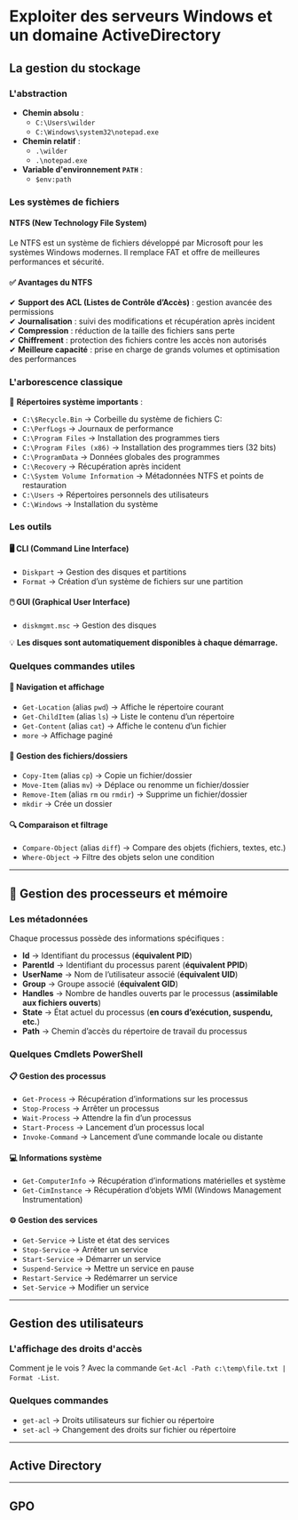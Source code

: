 # Exploiter des serveurs Windows et un domaine ActiveDirectory
## La gestion du stockage  
### L'abstraction  
- **Chemin absolu** :  
  - `C:\Users\wilder`  
  - `C:\Windows\system32\notepad.exe`  
- **Chemin relatif** :  
  - `.\wilder`  
  - `.\notepad.exe`  
- **Variable d'environnement `PATH`** :  
  - `$env:path`  

### Les systèmes de fichiers  
#### NTFS (New Technology File System)  
Le NTFS est un système de fichiers développé par Microsoft pour les systèmes Windows modernes. Il remplace FAT et offre de meilleures performances et sécurité.  

#### ✅ Avantages du NTFS  
✔ **Support des ACL (Listes de Contrôle d’Accès)** : gestion avancée des permissions  
✔ **Journalisation** : suivi des modifications et récupération après incident  
✔ **Compression** : réduction de la taille des fichiers sans perte  
✔ **Chiffrement** : protection des fichiers contre les accès non autorisés  
✔ **Meilleure capacité** : prise en charge de grands volumes et optimisation des performances  

### L'arborescence classique  
📁 **Répertoires système importants** :  
- `C:\$Recycle.Bin` → Corbeille du système de fichiers C:  
- `C:\PerfLogs` → Journaux de performance  
- `C:\Program Files` → Installation des programmes tiers  
- `C:\Program Files (x86)` → Installation des programmes tiers (32 bits)  
- `C:\ProgramData` → Données globales des programmes  
- `C:\Recovery` → Récupération après incident  
- `C:\System Volume Information` → Métadonnées NTFS et points de restauration  
- `C:\Users` → Répertoires personnels des utilisateurs  
- `C:\Windows` → Installation du système  

### Les outils  
#### 🖥️ CLI (Command Line Interface)  
- `Diskpart` → Gestion des disques et partitions  
- `Format` → Création d’un système de fichiers sur une partition  

#### 🖱️ GUI (Graphical User Interface)  
- `diskmgmt.msc` → Gestion des disques  

💡 **Les disques sont automatiquement disponibles à chaque démarrage.**  

### Quelques commandes utiles  

#### 📂 Navigation et affichage  
- `Get-Location` (alias `pwd`) → Affiche le répertoire courant  
- `Get-ChildItem` (alias `ls`) → Liste le contenu d’un répertoire  
- `Get-Content` (alias `cat`) → Affiche le contenu d’un fichier  
- `more` → Affichage paginé  

#### 📄 Gestion des fichiers/dossiers  
- `Copy-Item` (alias `cp`) → Copie un fichier/dossier  
- `Move-Item` (alias `mv`) → Déplace ou renomme un fichier/dossier  
- `Remove-Item` (alias `rm` ou `rmdir`) → Supprime un fichier/dossier  
- `mkdir` → Crée un dossier  

#### 🔍 Comparaison et filtrage  
- `Compare-Object` (alias `diff`) → Compare des objets (fichiers, textes, etc.)  
- `Where-Object` → Filtre des objets selon une condition  

---

## 📌 Gestion des processeurs et mémoire
### Les métadonnées  
Chaque processus possède des informations spécifiques :  
- **Id** → Identifiant du processus (**équivalent PID**)  
- **ParentId** → Identifiant du processus parent (**équivalent PPID**)  
- **UserName** → Nom de l’utilisateur associé (**équivalent UID**)  
- **Group** → Groupe associé (**équivalent GID**)  
- **Handles** → Nombre de handles ouverts par le processus (**assimilable aux fichiers ouverts**)  
- **State** → État actuel du processus (**en cours d’exécution, suspendu, etc.**)  
- **Path** → Chemin d’accès du répertoire de travail du processus  

### Quelques Cmdlets PowerShell  
#### 📋 Gestion des processus  
- `Get-Process` → Récupération d’informations sur les processus  
- `Stop-Process` → Arrêter un processus  
- `Wait-Process` → Attendre la fin d’un processus  
- `Start-Process` → Lancement d’un processus local  
- `Invoke-Command` → Lancement d’une commande locale ou distante  

#### 💻 Informations système  
- `Get-ComputerInfo` → Récupération d’informations matérielles et système  
- `Get-CimInstance` → Récupération d’objets WMI (Windows Management Instrumentation)  

#### ⚙️ Gestion des services  
- `Get-Service` → Liste et état des services  
- `Stop-Service` → Arrêter un service  
- `Start-Service` → Démarrer un service  
- `Suspend-Service` → Mettre un service en pause  
- `Restart-Service` → Redémarrer un service  
- `Set-Service` → Modifier un service  

---

## Gestion des utilisateurs
### L'affichage des droits d'accès
Comment je le vois ? Avec la commande `Get-Acl -Path c:\temp\file.txt | Format -List`.  

### Quelques commandes
- `get-acl` → Droits utilisateurs sur fichier ou répertoire
- `set-acl` → Changement des droits sur fichier ou répertoire

---

## Active Directory

---

## GPO
